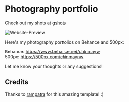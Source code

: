 # Photography portfolio

Check out my shots at [gshots](https://gandalf1819.github.io/photography)

![Website-Preview](https://github.com/gandalf1819/photography/blob/master/images/website-prev.png)


Here's my photography portfolios on Behance and 500px:

Behance: https://www.behance.net/chinmayw<br>
500px: https://500px.com/chinmaynw<br>

Let me know your thoughts or any suggestions!

## Credits
Thanks to [rampatra](https://github.com/rampatra) for this amazing template! :)
